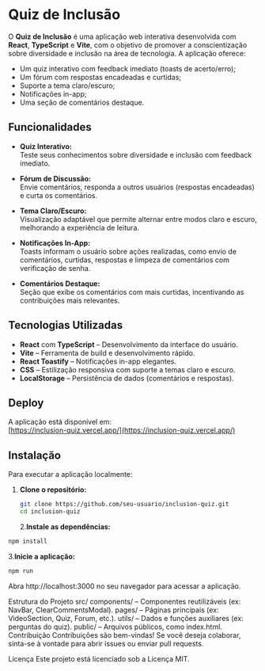 # Quiz de Inclusão

O **Quiz de Inclusão** é uma aplicação web interativa desenvolvida com **React**, **TypeScript** e **Vite**, com o objetivo de promover a conscientização sobre diversidade e inclusão na área de tecnologia. A aplicação oferece:

- Um quiz interativo com feedback imediato (toasts de acerto/erro);
- Um fórum com respostas encadeadas e curtidas;
- Suporte a tema claro/escuro;
- Notificações in-app;
- Uma seção de comentários destaque.

## Funcionalidades

- **Quiz Interativo:**  
  Teste seus conhecimentos sobre diversidade e inclusão com feedback imediato.

- **Fórum de Discussão:**  
  Envie comentários, responda a outros usuários (respostas encadeadas) e curta os comentários.

- **Tema Claro/Escuro:**  
  Visualização adaptável que permite alternar entre modos claro e escuro, melhorando a experiência de leitura.

- **Notificações In-App:**  
  Toasts informam o usuário sobre ações realizadas, como envio de comentários, curtidas, respostas e limpeza de comentários com verificação de senha.

- **Comentários Destaque:**  
  Seção que exibe os comentários com mais curtidas, incentivando as contribuições mais relevantes.

## Tecnologias Utilizadas

- **React** com **TypeScript** – Desenvolvimento da interface do usuário.
- **Vite** – Ferramenta de build e desenvolvimento rápido.
- **React Toastify** – Notificações in-app elegantes.
- **CSS** – Estilização responsiva com suporte a temas claro e escuro.
- **LocalStorage** – Persistência de dados (comentários e respostas).

## Deploy

A aplicação está disponível em:  
[https://inclusion-quiz.vercel.app/](https://inclusion-quiz.vercel.app/)

## Instalação

Para executar a aplicação localmente:

1. **Clone o repositório:**

   ```bash
   git clone https://github.com/seu-usuario/inclusion-quiz.git
   cd inclusion-quiz
   ```

   2.**Instale as dependências:**

```bash
npm install
```

3.**Inicie a aplicação:**

```bash
npm run
```

Abra http://localhost:3000 no seu navegador para acessar a aplicação.

Estrutura do Projeto
src/
components/ – Componentes reutilizáveis (ex: NavBar, ClearCommentsModal).
pages/ – Páginas principais (ex: VideoSection, Quiz, Forum, etc.).
utils/ – Dados e funções auxiliares (ex: perguntas do quiz).
public/ – Arquivos públicos, como index.html.
Contribuição
Contribuições são bem-vindas! Se você deseja colaborar, sinta-se à vontade para abrir issues ou enviar pull requests.

Licença
Este projeto está licenciado sob a Licença MIT.
